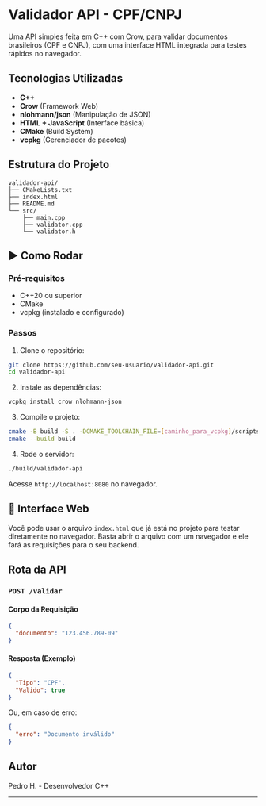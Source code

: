 # Validador API - CPF/CNPJ

Uma API simples feita em C++ com Crow, para validar documentos brasileiros (CPF e CNPJ), com uma interface HTML integrada para testes rápidos no navegador.

## Tecnologias Utilizadas

- **C++**
- **Crow** (Framework Web)
- **nlohmann/json** (Manipulação de JSON)
- **HTML + JavaScript** (Interface básica)
- **CMake** (Build System)
- **vcpkg** (Gerenciador de pacotes)

## Estrutura do Projeto

```
validador-api/
├── CMakeLists.txt
├── index.html
├── README.md
└── src/
    ├── main.cpp
    ├── validator.cpp
    └── validator.h
```

## ▶️ Como Rodar

### Pré-requisitos

- C++20 ou superior
- CMake
- vcpkg (instalado e configurado)

### Passos

1. Clone o repositório:

```bash
git clone https://github.com/seu-usuario/validador-api.git
cd validador-api
```

2. Instale as dependências:

```bash
vcpkg install crow nlohmann-json
```

3. Compile o projeto:

```bash
cmake -B build -S . -DCMAKE_TOOLCHAIN_FILE=[caminho_para_vcpkg]/scripts/buildsystems/vcpkg.cmake
cmake --build build
```

4. Rode o servidor:

```bash
./build/validador-api
```

Acesse `http://localhost:8080` no navegador.

## 🔗 Interface Web

Você pode usar o arquivo `index.html` que já está no projeto para testar diretamente no navegador. Basta abrir o arquivo com um navegador e ele fará as requisições para o seu backend.

## Rota da API

### `POST /validar`

#### Corpo da Requisição

```json
{
  "documento": "123.456.789-09"
}
```

#### Resposta (Exemplo)

```json
{
  "Tipo": "CPF",
  "Valido": true
}
```

Ou, em caso de erro: 

```json
{
  "erro": "Documento inválido"
}
```

## Autor

Pedro H. - Desenvolvedor C++

---


